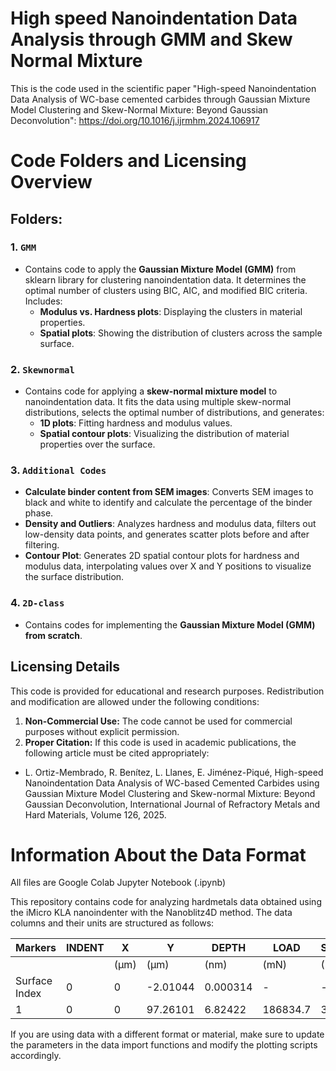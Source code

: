 # High speed Nanoindentation Data Analysis through GMM and Skew Normal Mixture
This is the code used in the scientific paper "High-speed Nanoindentation Data Analysis of WC-base cemented carbides through Gaussian Mixture Model Clustering and Skew-Normal Mixture: Beyond Gaussian Deconvolution": https://doi.org/10.1016/j.ijrmhm.2024.106917

# Code Folders and Licensing Overview

## Folders:
### 1. `GMM`
- Contains code to apply the **Gaussian Mixture Model (GMM)** from sklearn library for clustering nanoindentation data. It determines the optimal number of clusters using BIC, AIC, and modified BIC criteria. Includes:
  - **Modulus vs. Hardness plots**: Displaying the clusters in material properties.
  - **Spatial plots**: Showing the distribution of clusters across the sample surface.

### 2. `Skewnormal`
- Contains code for applying a **skew-normal mixture model** to nanoindentation data. It fits the data using multiple skew-normal distributions, selects the optimal number of distributions, and generates:
  - **1D plots**: Fitting hardness and modulus values.
  - **Spatial contour plots**: Visualizing the distribution of material properties over the surface.

### 3. `Additional Codes`
- **Calculate binder content from SEM images**: Converts SEM images to black and white to identify and calculate the percentage of the binder phase.
- **Density and Outliers**: Analyzes hardness and modulus data, filters out low-density data points, and generates scatter plots before and after filtering.
- **Contour Plot**: Generates 2D spatial contour plots for hardness and modulus data, interpolating values over X and Y positions to visualize the surface distribution.

### 4. `2D-class`
- Contains codes for implementing the **Gaussian Mixture Model (GMM) from scratch**.

## Licensing Details

This code is provided for educational and research purposes. Redistribution and modification are allowed under the following conditions:
1. **Non-Commercial Use:** The code cannot be used for commercial purposes without explicit permission.
2. **Proper Citation:** If this code is used in academic publications, the following article must be cited appropriately:
- L. Ortiz-Membrado, R. Benítez, L. Llanes, E. Jiménez-Piqué, High-speed Nanoindentation Data Analysis of WC-based Cemented Carbides using Gaussian Mixture Model Clustering and Skew-normal Mixture: Beyond Gaussian Deconvolution, International Journal of Refractory Metals and Hard Materials, Volume 126, 2025.

# Information About the Data Format

All files are Google Colab Jupyter Notebook (.ipynb)

This repository contains code for analyzing hardmetals data obtained using the iMicro KLA nanoindenter with the Nanoblitz4D method. The data columns and their units are structured as follows:

| Markers       | INDENT | X        | Y        | DEPTH      | LOAD       | STIFFNESS   | HARDNESS    | MODULUS     |
|---------------|--------|----------|----------|------------|------------|-------------|-------------|-------------|
|               |        | (µm)     | (µm)     | (nm)       | (mN)       | (N/m)       | (GPa)       | (GPa)       |
| Surface Index | 0      | 0        | -2.01044 | 0.000314   | -          | -           | -           | -           |
| 1             | 0      | 0        | 97.26101 | 6.82422    | 186834.7   | 31.07447    | 464.907     |


If you are using data with a different format or material, make sure to update the parameters in the data import functions and modify the plotting scripts accordingly.

